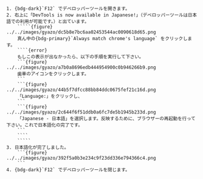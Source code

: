 ```{card} デベロッパーツールを日本語化する
1. {bdg-dark}`F12` でデベロッパーツールを開きます。
2. 右上に「DevTools is now available in Japanese!」（デベロッパーツールは日本語での利用が可能です。）と出ています。
	`````{figure} ../../images/gyazo/dc5b8e7bc6aa02453544ac0090618d65.png
	真ん中の{bdg-primary}`Always match chrome's language` をクリックします。
	````{error}
	もしこの表示が出なかったら、以下の手順を実行して下さい。
	```{figure} ../../images/gyazo/a7b0a8696edb444954900c0b946266b9.png
	歯車のアイコンをクリックします。
	```
	```{figure} ../../images/gyazo/44b5f7dfcc88bb84ddc0675fef21c16d.png
	「Language:」をクリックし、
	```
	```{figure} ../../images/gyazo/2c644f6f51ddb0a6fc7de5b1945b233d.png	
	「Japanese - 日本語」を選択します。反映するために、ブラウザーの再起動を行って下さい。これで日本語化の完了です。
	```
	````
	`````
3. 日本語化が完了しました。
	```{figure} ../../images/gyazo/392f5a0b3e234c9f23dd336e794366c4.png
	```
4. {bdg-dark}`F12` でデベロッパーツールを閉じます。
```
